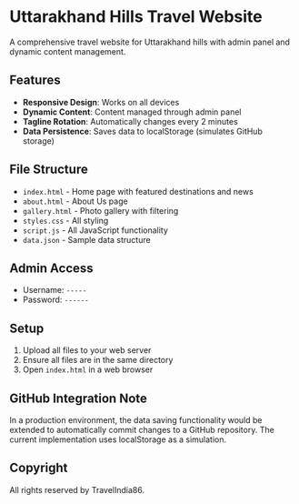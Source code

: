 # Uttarakhand Hills Travel Website

A comprehensive travel website for Uttarakhand hills with admin panel and dynamic content management.

## Features

- **Responsive Design**: Works on all devices
- **Dynamic Content**: Content managed through admin panel
- **Tagline Rotation**: Automatically changes every 2 minutes
- **Data Persistence**: Saves data to localStorage (simulates GitHub storage)

## File Structure

- `index.html` - Home page with featured destinations and news
- `about.html` - About Us page
- `gallery.html` - Photo gallery with filtering
- `styles.css` - All styling
- `script.js` - All JavaScript functionality
- `data.json` - Sample data structure

## Admin Access

- Username: `-----`
- Password: `------`

## Setup

1. Upload all files to your web server
2. Ensure all files are in the same directory
3. Open `index.html` in a web browser

## GitHub Integration Note

In a production environment, the data saving functionality would be extended to automatically commit changes to a GitHub repository. The current implementation uses localStorage as a simulation.

## Copyright


All rights reserved by TravelIndia86.

